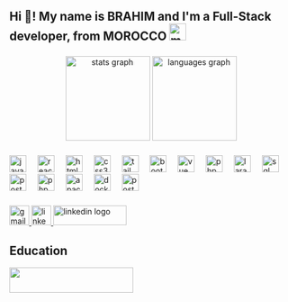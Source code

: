 <h2 align="left">Hi 👋! My name is BRAHIM and I'm a Full-Stack developer, from MOROCCO <img src="https://upload.wikimedia.org/wikipedia/commons/thumb/2/2c/Flag_of_Morocco.svg/2560px-Flag_of_Morocco.svg.png" height="30" alt="moroccco logo"  /> </h2>

###

<div align="center">
  <img src="https://github-readme-stats.vercel.app/api?username=IBRA-oub&hide_title=false&hide_rank=false&show_icons=true&include_all_commits=true&count_private=true&disable_animations=false&theme=dracula&locale=en&hide_border=false" height="150" alt="stats graph"  />
  <img src="https://github-readme-stats.vercel.app/api/top-langs?username=IBRA-oub&locale=en&hide_title=false&layout=compact&card_width=320&langs_count=5&theme=dracula&hide_border=false" height="150" alt="languages graph"  />
</div>

###



###

<div align="left">
  <img src="https://cdn.jsdelivr.net/gh/devicons/devicon/icons/javascript/javascript-original.svg" height="30" alt="javascript logo"  />
 
  <img width="12" />
  <img src="https://cdn.jsdelivr.net/gh/devicons/devicon/icons/react/react-original.svg" height="30" alt="react logo"  />
  <img width="12" />
  <img src="https://cdn.jsdelivr.net/gh/devicons/devicon/icons/html5/html5-original.svg" height="30" alt="html5 logo"  />
  <img width="12" />
  <img src="https://cdn.jsdelivr.net/gh/devicons/devicon/icons/css3/css3-original.svg" height="30" alt="css3 logo"  />
  <img width="12" />
  <img src="https://w7.pngwing.com/pngs/293/485/png-transparent-tailwind-css-hd-logo.png" height="30" alt="tailwind logo"  />
  <img width="12" />
  <img src="https://encrypted-tbn0.gstatic.com/images?q=tbn:ANd9GcSzydXo9YYB2dFu_6O_b8SsY4u2ZTVOiG9OwT798zyGxQ&s" height="30" alt="bootstrap5 logo"  />
  <img width="12" />
  <img src="https://upload.wikimedia.org/wikipedia/commons/thumb/9/95/Vue.js_Logo_2.svg/1200px-Vue.js_Logo_2.svg.png" height="30" alt="vue logo"  />
  <img width="12" />
  <img src="https://upload.wikimedia.org/wikipedia/commons/thumb/2/27/PHP-logo.svg/2560px-PHP-logo.svg.png" height="30" alt="php logo"  />
  <img width="12" />
  <img src="https://download.logo.wine/logo/Laravel/Laravel-Logo.wine.png" height="30" alt="laravel logo"  />
  <img width="12" />
  <img src="https://encrypted-tbn0.gstatic.com/images?q=tbn:ANd9GcTj9bpbEFdbQJuXXh0C2HGfbWRQhAtY6PSvG8fW-UKghA&s" height="30" alt="sql logo"  />
  <img width="12" />
  <img src="https://download.logo.wine/logo/PostgreSQL/PostgreSQL-Logo.wine.png" height="30" alt="postgresql logo"  />
  <img width="12" />
  <img src="https://upload.wikimedia.org/wikipedia/commons/thumb/4/4f/PhpMyAdmin_logo.svg/2560px-PhpMyAdmin_logo.svg.png" height="30" alt="phpmyadmin logo"  />
  <img width="12" />
  <img src="https://upload.wikimedia.org/wikipedia/commons/thumb/7/7e/Apache_Feather_Logo.svg/1158px-Apache_Feather_Logo.svg.png" height="30" alt="apache logo"  />
  <img width="12" />
  <img src="https://upload.wikimedia.org/wikipedia/commons/e/ea/Docker_%28container_engine%29_logo_%28cropped%29.png" height="30" alt="docker logo"  />
  <img width="12" />
  <img src="https://cdn.worldvectorlogo.com/logos/postman.svg" height="30" alt="postman logo"  />
 
  

</div>

###

<div align="left">

 <a href="brahimoubourrih@gmail.com"> <img src="https://img.shields.io/static/v1?message=Gmail&logo=gmail&label=&color=D14836&logoColor=white&labelColor=&style=for-the-badge" height="35" alt="gmail logo"  /> <a/>
  <a href="www.linkedin.com/in/brahim-oubourrih-138734296"> <img src="https://img.shields.io/static/v1?message=LinkedIn&logo=linkedin&label=&color=0077B5&logoColor=white&labelColor=&style=for-the-badge" height="35" alt="linkedin logo"  /> <a/>
  <a href="https://ibra-oub.github.io/portfolio/"><img src="https://encrypted-tbn0.gstatic.com/images?q=tbn:ANd9GcRkIaVunGq1OZllKPr3T1pNfvlZHnYqYZe69VSo1qtvOg&s" height="35" width="130" alt="linkedin logo"  /><a/>
</div>

###

## Education
<div>
   <a href='https://youcode.ma/'>
     <img src='https://media.licdn.com/dms/image/C4D16AQGdd0NhoVaf2Q/profile-displaybackgroundimage-shrink_200_800/0/1624377073178?e=2147483647&v=beta&t=WZhnvq7iRpkKjC_sqpzCUhUfrOrA34G-CFuAaUDirrE' height="45" width="220">
  </a>
  
</div>

<!--<br clear="both">

<img src="https://raw.githubusercontent.com/maurodesouza/maurodesouza/output/snake.svg" alt="Snake animation" />-->

###
